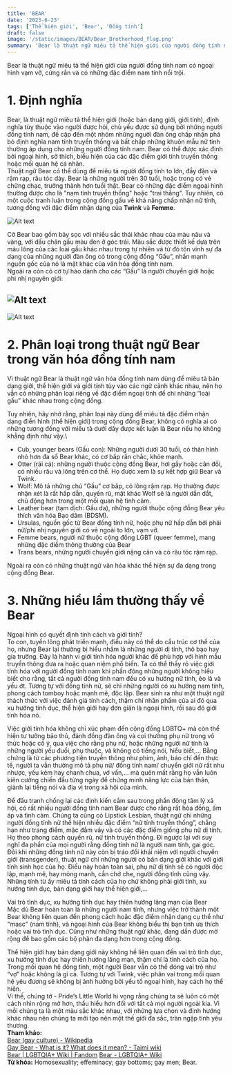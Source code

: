 ```yaml
---
title: 'BEAR'
date: '2023-6-23'
tags: ['Thể hiện giới', 'Bear', 'Đồng tính']
draft: false
image: '/static/images/BEAR/Bear_Brotherhood_flag.png'
summary: 'Bear là thuật ngữ miêu tả thể hiện giới của người đồng tính nam có ngoại hình vạm vỡ, cứng rắn và có những đặc điểm nam tính nổi trội.'
---
```


Bear là thuật ngữ miêu tả thể hiện giới của người đồng tính nam có ngoại hình vạm vỡ, cứng rắn và có những đặc điểm nam tính nổi trội.

# **1. Định nghĩa**

Bear, là thuật ngữ miêu tả thể hiện giới (hoặc bản dạng giới, giới tính), định nghĩa tùy thuộc vào người được hỏi, chủ yếu được sử dụng bởi những người đồng tính nam, đề cập đến một nhóm những người đàn ông chấp nhận phá bỏ định nghĩa nam tính truyền thống và bất chấp những khuôn mẫu nữ tính thường áp dụng cho những người đồng tính nam. Bear có thể được xác định bởi ngoại hình, sở thích, biểu hiện của các đặc điểm giới tính truyền thống hoặc mối quan hệ cá nhân.\
Thuật ngữ Bear có thể dùng để miêu tả người đồng tính to lớn, đầy đặn và rậm rạp, râu tóc dày. Bear là những người trên 30 tuổi, hoặc trong có vẻ chững chạc, trưởng thành hơn tuổi thật. Bear có những đặc điểm ngoại hình thường được cho là "nam tính truyền thống" hoặc "trai thẳng". Tuy nhiên, có một cuộc tranh luận trong cộng đồng gấu về khả năng chấp nhận nữ tính, tương đồng với đặc điểm nhận dạng của **Twink** và **Femme**.

![Alt text](/static/images/BEAR/Bear_Brotherhood_flag.png 'Cờ tự hào của Bear')

Cờ Bear bao gồm bảy sọc với nhiều sắc thái khác nhau của màu nâu và vàng, với dấu chân gấu màu đen ở góc trái. Màu sắc được thiết kế dựa trên màu lông của các loài gấu khác nhau trong tự nhiên và từ đó tôn vinh sự đa dạng của những người đàn ông có trong cộng đồng “Gấu”, nhấn mạnh nguồn gốc của nó là mặt khác của văn hóa đồng tính nam.\
Ngoài ra còn có cờ tự hào dành cho các “Gấu” là người chuyển giới hoặc phi nhị nguyên giới:

## ![Alt text](/static/images/BEAR/1.png 'Cờ tự hào của Transgender Bear')

![Alt text](/static/images/BEAR/2.png 'Cờ tự hào của Non-binary Bear')

# **2. Phân loại trong thuật ngữ Bear trong văn hóa đồng tính nam**

Vì thuật ngữ Bear là thuật ngữ văn hóa đồng tính nam dùng để miêu tả bản dạng giới, thể hiện giới và giới tính tùy vào các ngữ cảnh khác nhau, nên họ vẫn có những phân loại riêng về đặc điểm ngoại tình để chỉ những “loài gấu” khác nhau trong cộng đồng.

Tuy nhiên, hãy nhớ rằng, phân loại này dùng để miêu tả đặc điểm nhận dạng điển hình (thể hiện giới) trong cộng đồng Bear, không có nghĩa ai có những tương đồng với miêu tả dưới dây được kết luận là Bear nếu họ không khẳng định như vậy.\

-   Cub, younger bears (Gấu con): Những người dưới 30 tuổi, có thân hình nhỏ hơn đa số Bear khác, có cơ bắp rắn chắc, khỏe mạnh.
-   Otter (rái cá): những người thuộc cộng đồng Bear, hơi gầy hoặc cân đối, có nhiều râu và lông trên cơ thể. Họ được xem là sự kết hợp giữ Bear và Twink.
-   Wolf: Mô tả những chú “Gấu” cơ bắp, có lông rậm rạp. Họ thường được nhận xét là rất hấp dẫn, quyến rũ, mặt khác Wolf sẽ là người dẫn dắt, chủ động hơn trong một mối quan hệ tình cảm.
-   Leather bear (tạm dịch: Gấu da), những người thuộc cộng đồng Bear yêu thích văn hóa Bạo dâm (BDSM).
-   Ursulas, nguồn gốc từ Bear đồng tính nữ, hoặc phụ nữ hấp dẫn bởi phái nữ/phi nhị nguyên giới có vẻ ngoài to lớn, vạm vỡ.
-   Femme bears, người nữ thuộc cộng đồng LGBT (queer femme), mang những đặc điểm thông thường của Bear
-   Trans bears, những người chuyển giới nặng cân và có râu tóc rậm rạp.

Ngoài ra còn có những thuật ngữ văn hóa khác thể hiện sự đa dạng trong cộng đồng Bear.

# **3. Những hiểu lầm thường thấy về Bear**

Ngoại hình có quyết định tính cách và giới tính?\
To con, tuyến lông phát triển mạnh, điều này có thể do cấu trúc cơ thể của họ, nhưng Bear lại thường bị hiểu nhầm là những người dị tính, thô bạo hay gia trưởng. Đây là hành vi giới tính hóa người khác để phù hợp với hình mẫu truyền thông đưa ra hoặc quan niệm phổ biến. Ta có thể thấy rõ việc giới tính hóa với người đồng tính nam khi phần đông những người không hiểu biết cho rằng, tất cả người đồng tính nam đều có xu hướng nữ tính, ẻo lả và yếu ớt. Tương tự với đồng tính nữ, sẽ chỉ những người có xu hướng nam tính, phong cách tomboy hoặc mạnh mẽ, độc lập. Bear sinh ra như một thuật ngữ thách thức với việc đánh giá tính cách, thậm chí nhân phẩm của ai đó qua xu hướng tính dục, thể hiện giới hay đơn giản là ngoại hình, rồi sau đó giới tính hóa nó.

Việc giới tính hóa không chỉ xúc phạm đến cộng đồng LGBTQ+ mà còn thể hiện tư tưởng bảo thủ, đánh đồng đàn ông và coi thường phụ nữ trong vô thức hoặc cố ý, qua việc cho rằng phụ nữ, hoặc những người nữ tính là những người yếu đuối, phụ thuộc, và không có tiếng nói, hiểu biết,... Bằng chứng là từ các phương tiện truyền thông như phim, ảnh, báo chí đến thực tế, người ta vẫn thường mô tả phụ nữ/ đồng tính nam/ chuyển giới nữ rất nhu nhược, yếu kém hay chanh chua, vớ vẩn,... mà quên mất rằng họ vẫn luôn kiên cường chiến đấu từng ngày để chứng minh năng lực của bản thân, giành lại tiếng nói và địa vị trong xã hội của mình.

Để đấu tranh chống lại các định kiến cắm sau trong phần đông tâm lý xã hội, có rất nhiều người đồng tính nam Bear được cho rằng rất hòa đồng, ấm áp và tình cảm. Chúng ta cũng có Lipstick Lesbian, thuật ngữ chỉ những người đồng tính nữ thể hiện nhiều đặc điểm “nữ tính truyền thống”, chẳng hạn như trang điểm, mặc đầm váy và có các đặc điểm giống phụ nữ dị tính. Họ theo phong cách quyến rũ, nữ tính truyền thống. Đi ngược lại với suy nghĩ đa phần của mọi người rằng đồng tính nữ là người nam tính, gai góc. Đôi khi những đồng tính nữ này còn bị tráo đổi khái niệm với người chuyển giới (transgender), thuật ngữ chỉ những người có bản dạng giới khác với giới tính sinh học của họ. Điều này hoàn toàn sai, phụ nữ dị tính sẽ có người độc lập, mạnh mẽ, hay mỏng manh, cần chở che, người đồng tính cũng vậy. Những tính từ ấy miêu tả tính cách của họ chứ không phải giới tính, xu hướng tính dục, bản dạng giới hay thể hiện giới,...

Vai trò tình dục, xu hướng tính dục hay thiên hướng lãng mạn của Bear\
Mặc dù Bear hoàn toàn là những người nam tính, nhưng việc trở thành một Bear không liên quan đến phong cách hoặc đặc điểm nhận dạng cụ thể như "masc" (nam tính), và ngoại hình của Bear không biểu thị bạn tình ưa thích hoặc vai trò tình dục. Cũng như những thuật ngữ khác, đang dần được mở rộng để bao gồm các bộ phận đa dạng hơn trong cộng đồng.

Thể hiện giới hay bản dạng giới này không hề liên quan đến vai trò tình dục, xu hướng tính dục hay thiên hướng lãng mạn, thậm chí là tính cách của họ. Trong mối quan hệ đồng tính, một người Bear vẫn có thể đóng vai trò như “vợ” hoặc không là gì cả. Tương tự với Twink, việc phân vai trong mối quan hệ yêu đương sẽ không bị ảnh hưởng bởi yếu tố ngoại hình, hay cách họ thể hiện.\
Vì thế, chúng tớ - Pride’s Little World hi vọng rằng chúng ta sẽ luôn có một cách nhìn rộng mở hơn, thấu hiểu hơn đối với tất cả mọi người ngoài kia. Vì mỗi chúng ta là một màu sắc khác nhau, với những lựa chọn và định hướng khác nhau nên chúng ta mới tạo nên một thế giới đa sắc, tràn ngập tình yêu thương.\
**Tham khảo:**\
[Bear (gay culture) - Wikipedia](<https://en.wikipedia.org/wiki/Bear_(gay_culture)#:~:text=In%20gay%20culture%2C%20a%20bear,an%20image%20of%20rugged%20masculinity.>)\
[Gay Bear - What is it? What does it mean? - Taimi wiki](https://taimi.com/wiki/gay-bear-what-is-it-what-does-it-mean)\
[Bear | LGBTQIA+ Wiki | Fandom](https://lgbtqia.fandom.com/wiki/Bear)
[Bear - LGBTQIA+ Wiki](https://www.lgbtqia.wiki/wiki/Bear)\
**Từ khóa:** Homosexuality; effeminacy; gay bottoms; gay men; Bear.
